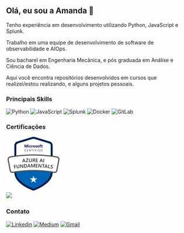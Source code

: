 ## Olá, eu sou a Amanda :wave:

Tenho experiência em desenvolvimento utilizando Python, JavaScript e Splunk.

Trabalho em uma equipe de desenvolvimento de software de observabilidade e AIOps.

Sou bacharel em Engenharia Mecânica, e pós graduada em Análise e Ciência de Dados.

Aqui você encontra repositórios desenvolvidos em cursos que realizei/estou realizando, e alguns projetos pessoais.


### Principais Skills

![Python](https://img.shields.io/badge/python-3670A0?style=for-the-badge&logo=python&logoColor=ffdd54)
![JavaScript](https://img.shields.io/badge/javascript-F2C811?style=for-the-badge&logo=javascript&logoColor=black)
![Splunk](https://img.shields.io/badge/splunk-%23000000.svg?style=for-the-badge&logo=splunk&logoColor=white)
![Docker](https://img.shields.io/badge/docker-%230db7ed.svg?style=for-the-badge&logo=docker&logoColor=white)
![GitLab](https://img.shields.io/badge/gitlab-%23181717.svg?style=for-the-badge&logo=gitlab&logoColor=white)


### Certificações

<a href="https://www.credly.com/badges/35090127-6b7d-4571-8620-94c2599733b6/public_url">
  <img src="./badges/azure-ai-fundamentals-600x600.png" alt="badge ai-900" width="150px" text-align="center">
</a>


<div>
  <a href="https://github.com/amandashichinoe">
    <img src="https://github-readme-stats.anuraghazra1.vercel.app/api/top-langs/?username=amandashichinoe&langs_count=8&layout=compact&theme=monokai"/>
  </a>
</div>


### Contato

[![Linkedin](https://img.shields.io/badge/LinkedIn-0077B5?style=for-the-badge&logo=linkedin&logoColor=white&link=https://www.linkedin.com/in/amandashichinoe/)](https://www.linkedin.com/in/amandashichinoe/)
[![Medium](https://img.shields.io/badge/Medium-black?style=for-the-badge&logo=medium&logoColor=white&link=https://medium.com/@amandashichinoe)](https://medium.com/@amandashichinoe)
[![Gmail](https://img.shields.io/badge/Gmail-red?style=for-the-badge&logo=gmail&logoColor=white&link=mailto:amandashichinoe@gmail.com)](mailto:amandashichinoe@gmail.com)
